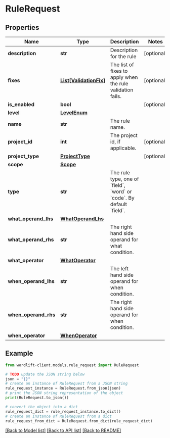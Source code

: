 # RuleRequest


## Properties

Name | Type | Description | Notes
------------ | ------------- | ------------- | -------------
**description** | **str** | Description for the rule | [optional] 
**fixes** | [**List[ValidationFix]**](ValidationFix.md) | The list of fixes to apply when the rule validation fails. | [optional] 
**is_enabled** | **bool** |  | [optional] 
**level** | [**LevelEnum**](LevelEnum.md) |  | 
**name** | **str** | The rule name. | 
**project_id** | **int** | The project id, if applicable. | [optional] 
**project_type** | [**ProjectType**](ProjectType.md) |  | [optional] 
**scope** | [**Scope**](Scope.md) |  | 
**type** | **str** | The rule type, one of &#x60;field&#x60;, &#x60;word&#x60; or &#x60;code&#x60;. By default &#x60;field&#x60;. | 
**what_operand_lhs** | [**WhatOperandLhs**](WhatOperandLhs.md) |  | 
**what_operand_rhs** | **str** | The right hand side operand for what condition. | 
**what_operator** | [**WhatOperator**](WhatOperator.md) |  | 
**when_operand_lhs** | **str** | The left hand side  operand for when condition. | 
**when_operand_rhs** | **str** | The right hand side operand for when condition. | 
**when_operator** | [**WhenOperator**](WhenOperator.md) |  | 

## Example

```python
from wordlift-client.models.rule_request import RuleRequest

# TODO update the JSON string below
json = "{}"
# create an instance of RuleRequest from a JSON string
rule_request_instance = RuleRequest.from_json(json)
# print the JSON string representation of the object
print(RuleRequest.to_json())

# convert the object into a dict
rule_request_dict = rule_request_instance.to_dict()
# create an instance of RuleRequest from a dict
rule_request_from_dict = RuleRequest.from_dict(rule_request_dict)
```
[[Back to Model list]](../README.md#documentation-for-models) [[Back to API list]](../README.md#documentation-for-api-endpoints) [[Back to README]](../README.md)


